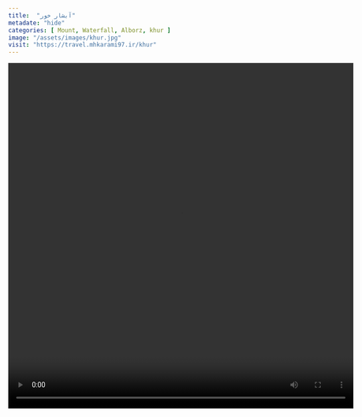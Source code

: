```yaml
---
title:  "آبشار خور"
metadate: "hide"
categories: [ Mount, Waterfall, Alborz, khur ]
image: "/assets/images/khur.jpg"
visit: "https://travel.mhkarami97.ir/khur"
---
```


<p align="center">
<video width="700" height="700" controls>
  <source src="/assets/vidoes/khur.mp4" type="video/mp4">
</video>
</p>
